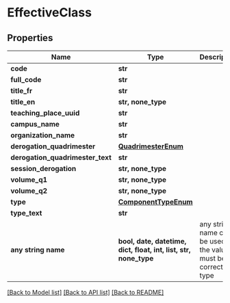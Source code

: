 # EffectiveClass


## Properties
Name | Type | Description | Notes
------------ | ------------- | ------------- | -------------
**code** | **str** |  | [optional] 
**full_code** | **str** |  | [optional] 
**title_fr** | **str** |  | [optional] 
**title_en** | **str, none_type** |  | [optional] 
**teaching_place_uuid** | **str** |  | [optional] 
**campus_name** | **str** |  | [optional] 
**organization_name** | **str** |  | [optional] 
**derogation_quadrimester** | [**QuadrimesterEnum**](QuadrimesterEnum.md) |  | [optional] 
**derogation_quadrimester_text** | **str** |  | [optional] 
**session_derogation** | **str, none_type** |  | [optional] 
**volume_q1** | **str, none_type** |  | [optional] 
**volume_q2** | **str, none_type** |  | [optional] 
**type** | [**ComponentTypeEnum**](ComponentTypeEnum.md) |  | [optional] 
**type_text** | **str** |  | [optional] 
**any string name** | **bool, date, datetime, dict, float, int, list, str, none_type** | any string name can be used but the value must be the correct type | [optional]

[[Back to Model list]](../README.md#documentation-for-models) [[Back to API list]](../README.md#documentation-for-api-endpoints) [[Back to README]](../README.md)


